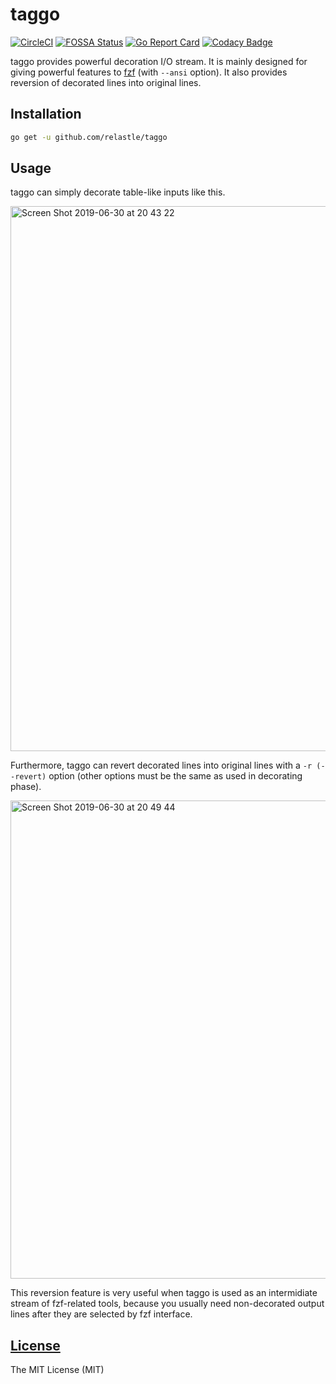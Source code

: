 # taggo

[![CircleCI](https://circleci.com/gh/relastle/taggo/tree/master.svg?style=shield)](https://circleci.com/gh/relastle/taggo/tree/master)
[![FOSSA Status](https://app.fossa.com/api/projects/git%2Bgithub.com%2Frelastle%2Ftaggo.svg?type=shield)](https://app.fossa.com/projects/git%2Bgithub.com%2Frelastle%2Ftaggo?ref=badge_shield)
[![Go Report Card](https://goreportcard.com/badge/github.com/relastle/taggo)](https://goreportcard.com/report/github.com/relastle/taggo)
[![Codacy Badge](https://api.codacy.com/project/badge/Grade/a3eaf1d737d54d86b9727477519439c0)](https://www.codacy.com/app/relastle/taggo?utm_source=github.com&amp;utm_medium=referral&amp;utm_content=relastle/taggo&amp;utm_campaign=Badge_Grade)

taggo provides powerful decoration I/O stream. It is mainly designed for giving
powerful features to [fzf](https://github.com/junegunn/fzf) (with `--ansi` option).
It also provides reversion of decorated lines into original lines.

## Installation

```sh
go get -u github.com/relastle/taggo
```
## Usage

taggo can simply decorate table-like inputs like this.

<img width="872" alt="Screen Shot 2019-06-30 at 20 43 22" src="https://user-images.githubusercontent.com/6816040/60396070-bd3fcf80-9b77-11e9-9332-32f48d336999.png">

Furthermore, taggo can revert decorated lines into original lines with a `-r (--revert)` option (other options must be the same as used in decorating phase).

<img width="765" alt="Screen Shot 2019-06-30 at 20 49 44" src="https://user-images.githubusercontent.com/6816040/60396149-a64dad00-9b78-11e9-91ee-09a9a9111421.png">

This reversion feature is very useful when taggo is used as an intermidiate stream of fzf-related tools, because you usually
need non-decorated output lines after they are selected by fzf interface.

## [License](LICENSE)

The MIT License (MIT)
